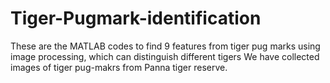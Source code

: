 # Tiger-Pugmark-identification
These are the MATLAB codes to find 9 features from tiger pug marks using image processing, which can distinguish different tigers
We have collected images of tiger pug-makrs from Panna tiger reserve.
